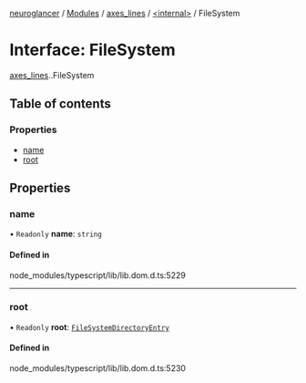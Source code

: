 [neuroglancer](../README.md) / [Modules](../modules.md) / [axes\_lines](../modules/axes_lines.md) / [<internal\>](../modules/axes_lines._internal_.md) / FileSystem

# Interface: FileSystem

[axes_lines](../modules/axes_lines.md).[<internal>](../modules/axes_lines._internal_.md).FileSystem

## Table of contents

### Properties

- [name](axes_lines._internal_.FileSystem.md#name)
- [root](axes_lines._internal_.FileSystem.md#root)

## Properties

### name

• `Readonly` **name**: `string`

#### Defined in

node_modules/typescript/lib/lib.dom.d.ts:5229

___

### root

• `Readonly` **root**: [`FileSystemDirectoryEntry`](../modules/axes_lines._internal_.md#filesystemdirectoryentry)

#### Defined in

node_modules/typescript/lib/lib.dom.d.ts:5230
